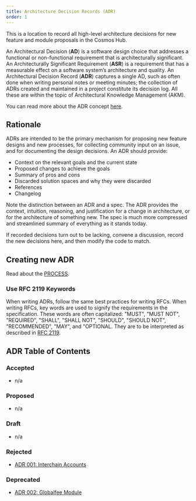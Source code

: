 ```yaml
---
title: Architecture Decision Records (ADR)
order: 1
---
```


This is a location to record all high-level architecture decisions for new feature and module proposals in the Cosmos Hub.

An Architectural Decision (**AD**) is a software design choice that addresses a functional or non-functional requirement that is architecturally significant.
An Architecturally Significant Requirement (**ASR**) is a requirement that has a measurable effect on a software system’s architecture and quality.
An Architectural Decision Record (**ADR**) captures a single AD, such as often done when writing personal notes or meeting minutes; the collection of ADRs created and maintained in a project constitute its decision log. All these are within the topic of Architectural Knowledge Management (AKM).

You can read more about the ADR concept [here](https://adr.github.io/).

## Rationale

ADRs are intended to be the primary mechanism for proposing new feature designs and new processes, for collecting community input on an issue, and for documenting the design decisions.
An ADR should provide:

- Context on the relevant goals and the current state
- Proposed changes to achieve the goals
- Summary of pros and cons
- Discarded solution spaces and why they were discarded
- References
- Changelog

Note the distinction between an ADR and a spec. The ADR provides the context, intuition, reasoning, and
justification for a change in architecture, or for the architecture of something
new. The spec is much more compressed and streamlined summary of everything as
it stands today.

If recorded decisions turn out to be lacking, convene a discussion, record the new decisions here, and then modify the code to match.

## Creating new ADR

Read about the [PROCESS](./PROCESS.md).

### Use RFC 2119 Keywords

When writing ADRs, follow the same best practices for writing RFCs.
When writing RFCs, key words are used to signify the requirements in the specification.
These words are often capitalized: "MUST", "MUST NOT", "REQUIRED", "SHALL", "SHALL NOT", "SHOULD", "SHOULD NOT", "RECOMMENDED", "MAY", and "OPTIONAL.
They are to be interpreted as described in [RFC 2119](https://datatracker.ietf.org/doc/html/rfc2119).

## ADR Table of Contents

### Accepted

- n/a

### Proposed

- n/a

### Draft

- n/a

### Rejected

- [ADR 001: Interchain Accounts](./adr/adr-001-interchain-accounts.md)

### Deprecated

- [ADR 002: Globalfee Module](./adr/adr-002-globalfee.md)